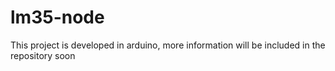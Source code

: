 # lm35-node
This project is developed in arduino, more information will be included in the repository soon
